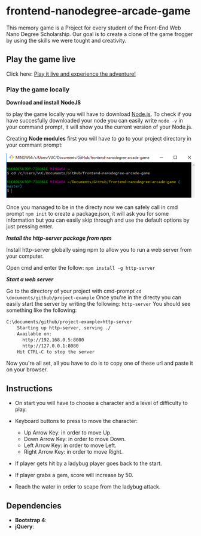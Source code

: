 # frontend-nanodegree-arcade-game

This memory game is a Project for every student of the Front-End Web Nano Degree Scholarship. Our goal is to create a clone of the game frogger by using the skills we were tought and creativity.

## Play the game live

Click here: [Play it live and experience the adventure!](https://jvincent3.github.io/Arcade-Game/)

### Play the game locally

__Download and install NodeJS__

to play the game locally you will have to download  [Node.js](https://nodejs.org/en/). To check if you have succesfully downloaded your node you can easily write ```node -v``` in your command prompt, it will show you the current version of your Node.js.

Creating __Node modules__ first you will have to go to your project directory in your commant prompt:

![Image link example](https://github.com/jvincent3/Arcade-Game/blob/master/images/README-IMG/Cmd-directory-example.png)

 Once you managed to be in the directy now we can safely call in cmd prompt ```npm init``` to create a package.json, it will ask you for some information but you can easily skip through and use the default options by just pressing enter.
 
 ___Install the http-server package from npm___ 

Install http-server globally using npm to allow you to run a web server from your computer.

Open cmd and enter the follow:
  ```npm install -g http-server```
  
___Start a web server___

Go to the directory of your project with cmd-prompt
  ```cd \documents/github/project-example``` 
Once you're in the directy you can easily start the server by writing the following:
  ```http-server```
You should see something like the following:
  ``` 
  C:\documents/github/project-example>http-server
      Starting up http-server, serving ./
      Available on:
        http://192.168.0.5:8080
        http://127.0.0.1:8080
      Hit CTRL-C to stop the server 
  ```
  Now you're all set, all you have to do is to copy one of these url and paste it on your browser.

## Instructions

* On start you will have to choose a character and a level of difficulty to play.

* Keyboard buttons to press to move the character:
  
  * Up Arrow Key: in order to move Up.
  * Down Arrow Key: in order to move Down.
  * Left Arrow Key: in order to move Left.
  * Right Arrow Key: in order to move Right.
  
* If player gets hit by a ladybug player goes back to the start.

* If player grabs a gem, score will increase by 50.

* Reach the water in order to scape from the ladybug attack.


## Dependencies


* __Bootstrap 4__:
* __jQuery__:
